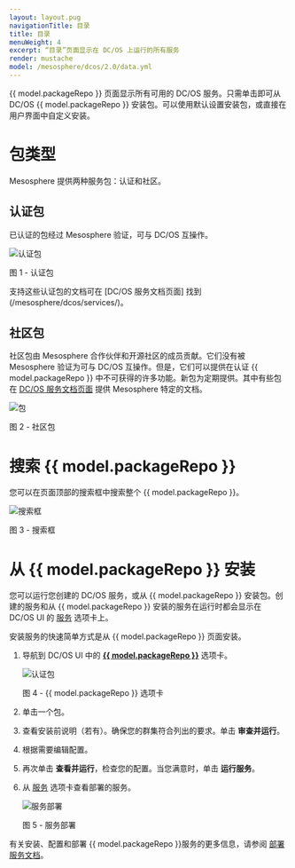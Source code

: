 ```yaml
---
layout: layout.pug
navigationTitle: 目录
title: 目录
menuWeight: 4
excerpt: “目录”页面显示在 DC/OS 上运行的所有服务
render: mustache
model: /mesosphere/dcos/2.0/data.yml
---
```


{{ model.packageRepo }} 页面显示所有可用的 DC/OS 服务。只需单击即可从 DC/OS {{ model.packageRepo }} 安装包。可以使用默认设置安装包，或直接在用户界面中自定义安装。

# 包类型

Mesosphere 提供两种服务包：认证和社区。

## 认证包

已认证的包经过 Mesosphere 验证，可与 DC/OS 互操作。

![认证包](/mesosphere/dcos/2.0/img/GUI-Catalog-Certified-Services-1_14.png)

图 1 - 认证包


支持这些认证包的文档可在 [DC/OS 服务文档页面] 找到(/mesosphere/dcos/services/)。

## 社区包

社区包由 Mesosphere 合作伙伴和开源社区的成员贡献。它们没有被 Mesosphere 验证为可与 DC/OS 互操作。但是，它们可以提供在认证 {{ model.packageRepo }} 中不可获得的许多功能。新包为定期提供。其中有些包在 [DC/OS 服务文档页面](/mesosphere/dcos/services/) 提供 Mesosphere 特定的文档。

![包](/mesosphere/dcos/2.0/img/GUI-Catalog-Community-Packages-1_14.png)

图 2 - 社区包

# 搜索 {{ model.packageRepo }}

您可以在页面顶部的搜索框中搜索整个 {{ model.packageRepo }}。

![搜索框](/mesosphere/dcos/2.0/img/GUI-Catalog-Search-1_14.png)

图 3 - 搜索框

# 从 {{ model.packageRepo }} 安装

您可以运行您创建的 DC/OS 服务，或从 {{ model.packageRepo }} 安装包。创建的服务和从 {{ model.packageRepo }} 安装的服务在运行时都会显示在 DC/OS UI 的 [服务](/mesosphere/dcos/cn/2.0/gui/services/) 选项卡上。

安装服务的快速简单方式是从 {{ model.packageRepo }} 页面安装。

1. 导航到 DC/OS UI 中的 [**{{ model.packageRepo }}**](/mesosphere/dcos/cn/2.0/gui/catalog/) 选项卡。

    ![认证包](/mesosphere/dcos/2.0/img/GUI-Catalog-Certified-Services-1_14.png)

    图 4 - {{ model.packageRepo }} 选项卡

1. 单击一个包。
    
1. 查看安装前说明（若有）。确保您的群集符合列出的要求。单击 **审查并运行**。
    
1. 根据需要编辑配置。

1. 再次单击 **查看并运行**，检查您的配置。当您满意时，单击 **运行服务**。

1. 从 [服务](/mesosphere/dcos/cn/2.0/gui/services/) 选项卡查看部署的服务。

    ![服务部署](/mesosphere/dcos/2.0/img/GUI-Services-Running_Services_View-1_12.png)

    图 5 - 服务部署

有关安装、配置和部署 {{ model.packageRepo }}服务的更多信息，请参阅 [部署服务文档](/mesosphere/dcos/cn/2.0/deploying-services/#dcos-services)。

